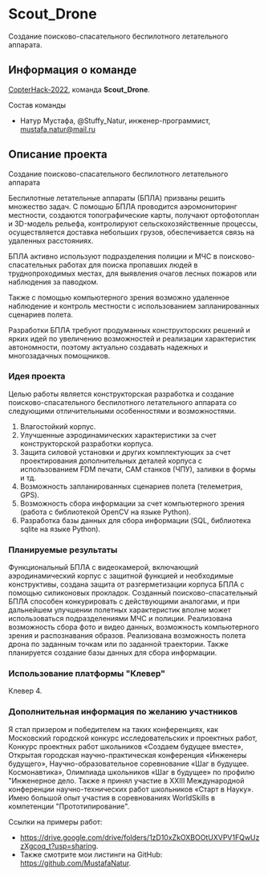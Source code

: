# Scout_Drone

Создание поисково-спасательного беспилотного летательного аппарата.

## Информация о команде

[CopterHack-2022](copterhack2022.md), команда **Scout_Drone**.

Состав команды

* Натур Мустафа, @Stuffy_Natur, инженер-программист, mustafa.natur@mail.ru

## Описание проекта

Создание поисково-спасательного беспилотного летательного аппарата

Беспилотные летательные аппараты (БПЛА) призваны решить множество задач. С помощью БПЛА проводится аэромониторинг местности, создаются топографические карты, получают ортофотоплан и 3D-модель рельефа, контролируют сельскохозяйственные процессы, осуществляется доставка небольших грузов, обеспечивается связь на удаленных расстояниях.

БПЛА активно используют подразделения полиции и МЧС в поисково-спасательных работах для поиска пропавших людей в труднопроходимых местах, для выявления очагов лесных пожаров или наблюдения за паводком.

Также с помощью компьютерного зрения возможно удаленное наблюдение и контроль местности с использованием запланированных сценариев полета.

Разработки БПЛА требуют продуманных конструкторских решений и ярких идей по увеличению возможностей и реализации характеристик автономности, поэтому актуально создавать надежных и многозадачных помощников.

### Идея проекта

Целью работы является конструкторская разработка и создание поисково-спасательного беспилотного летательного аппарата со следующими отличительными особенностями и возможностями.

1. Влагостойкий корпус.
2. Улучшенные аэродинамических характеристики за счет конструкторской разработки корпуса.
3. Защита силовой установки и других комплектующих за счет проектирования дополнительных деталей корпуса с использованием FDM печати, CAM станков (ЧПУ), заливки в формы и тд.
4. Возможность запланированных сценариев полета (телеметрия, GPS).
5. Возможность сбора информации за счет компьютерного зрения (работа с библиотекой OpenCV на языке Python).
6. Разработка базы данных для сбора информации (SQL, библиотека sqlite на языке Python).

### Планируемые результаты

Функциональный БПЛА с видеокамерой, включающий аэродинамический корпус с защитной функцией и необходимые конструктивы,
создана защита от разгерметизации корпуса БПЛА с помощью силиконовых прокладок. Созданный поисково-спасательный БПЛА способен
конкурировать с действующими аналогами, и при дальнейшем улучшении полетных характеристик вполне может использоваться подразделениями МЧС и полиции. Реализована возможность сбора фото и видео данных, возможность компьютерного зрения и распознавания образов. Реализована возможность полета дрона по заданным точкам или по заданной траектории. Также планируется создание базы данных для сбора информации.

### Использование платформы "Клевер"

Клевер 4.

### Дополнительная информация по желанию участников

Я стал призером и победителем на таких конференциях, как Московский городской конкурс исследовательских и проектных работ, Конкурс проектных работ школьников «Создаем будущее вместе», Открытая городская научно-практическая конференция «Инженеры будущего», Научно-образовательное соревнование «Шаг в будущее. Космонавтика», Олимпиада школьников «Шаг в будущее» по профилю "Инженерное дело. Также я принял участие в XXIII Международной конференции научно-технических работ школьников «Старт в Науку». Имею большой опыт участия в соревнованиях WorldSkills в компетенции "Прототипирование".

Ссылки на примеры работ:

* https://drive.google.com/drive/folders/1zD10xZkOXBOOtUXVPV1FQwUzzXgcoq_t?usp=sharing.
* Также смотрите мои листинги на GitHub: https://github.com/MustafaNatur.
